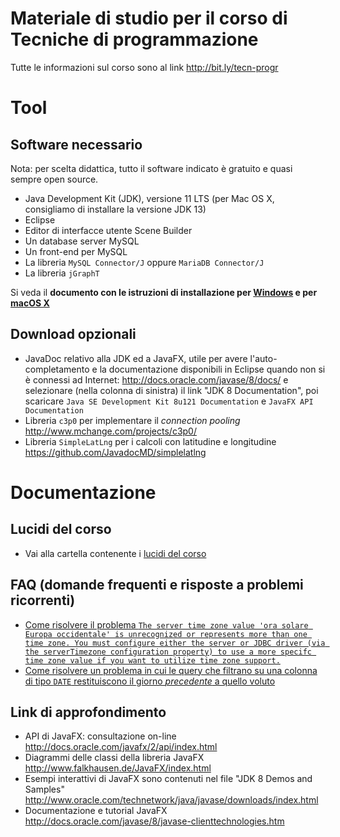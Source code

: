 # Materiale di studio per il corso di Tecniche di programmazione

Tutte le informazioni sul corso sono al link <http://bit.ly/tecn-progr>

# Tool

## Software necessario

Nota: per scelta didattica, tutto il software indicato è gratuito e quasi sempre open source.

* Java Development Kit (JDK), versione 11 LTS (per Mac OS X, consigliamo di installare la versione JDK 13)
* Eclipse
* Editor di interfacce utente Scene Builder
* Un database server MySQL
* Un front-end per MySQL
* La libreria `MySQL Connector/J` oppure `MariaDB Connector/J`
* La libreria `jGraphT`

Si veda il **documento con le istruzioni di installazione per [Windows](software-install-windows.pdf) e per [macOS X](software-install-macos.pdf)**

## Download opzionali

* JavaDoc relativo alla JDK ed a JavaFX, utile per avere l'auto-completamento e la documentazione disponibili in Eclipse quando non si è connessi ad Internet: <http://docs.oracle.com/javase/8/docs/> e selezionare (nella colonna di sinistra) il link "JDK 8 Documentation", poi scaricare `Java SE Development Kit 8u121 Documentation` e `JavaFX API Documentation`
* Libreria `c3p0` per implementare il *connection pooling* <http://www.mchange.com/projects/c3p0/>
* Libreria `SimpleLatLng` per i calcoli con latitudine e longitudine <https://github.com/JavadocMD/simplelatlng>

# Documentazione

## Lucidi del corso
* Vai alla cartella contenente i [lucidi del corso](https://github.com/TdP-2020/materiale/tree/master/slides)

## FAQ (domande frequenti e risposte a problemi ricorrenti)

*  [Come risolvere il problema `The server time zone value 'ora solare Europa occidentale' is unrecognized or represents more than one time zone. You must configure either the server or JDBC driver (via the serverTimezone configuration property) to use a more specifc time zone value if you want to utilize time zone support.`](./faq/timezone.md)
* [Come risolvere un problema in cui le query che filtrano su una colonna di tipo `DATE` restituiscono il giorno *precedente* a quello voluto](./faq/conversione-date.md)

## Link di approfondimento

* API di JavaFX: consultazione on-line <http://docs.oracle.com/javafx/2/api/index.html>
* Diagrammi delle classi della libreria JavaFX <http://www.falkhausen.de/JavaFX/index.html>
* Esempi interattivi di JavaFX sono contenuti nel file "JDK 8 Demos and Samples" <http://www.oracle.com/technetwork/java/javase/downloads/index.html>
* Documentazione e tutorial JavaFX <http://docs.oracle.com/javase/8/javase-clienttechnologies.htm>
